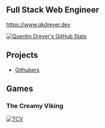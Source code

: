 ## Full Stack Web Engineer 

https://www.qkdreyer.dev

[![Quentin Dreyer's GitHub Stats](https://github-readme-stats.vercel.app/api?username=qkdreyer&count_private=true&include_all_commits=true&show_icons=true)](https://github.com/anuraghazra/github-readme-stats)

## Projects

- [Githubers](https://githubers.qkdreyer.dev/?repos=vuejs/core&repos=vitejs/vite&limit=10)

## Games

### The Creamy Viking
[![TCV](https://img.itch.zone/aW1nLzU2MTk0NDcucG5n/315x250%23c/NG%2FLRl.png)](https://qkdreyer.itch.io/tcv)
